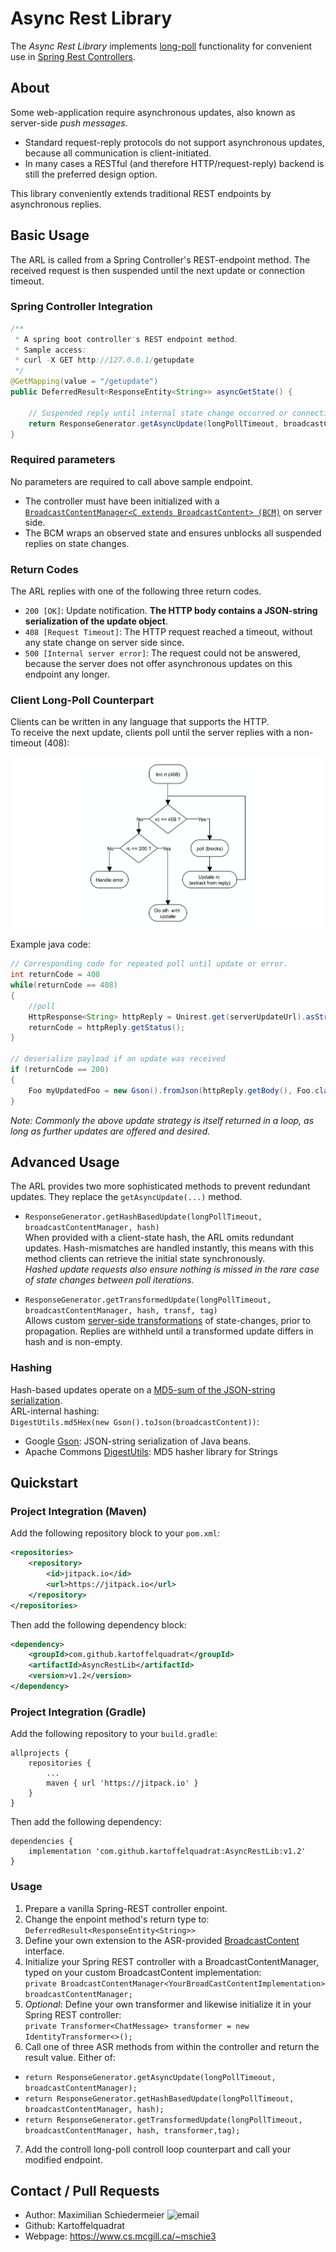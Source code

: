 # Async Rest Library

The *Async Rest Library* implements [long-poll](https://en.wikipedia.org/wiki/Push_technology#Long_polling) functionality for convenient use in [Spring Rest Controllers](https://spring.io/projects/spring-boot).


## About

Some web-application require asynchronous updates, also known as server-side *push messages*.

 * Standard request-reply protocols do not support asynchronous updates, because all communication is client-initiated.
 * In many cases a RESTful (and therefore HTTP/request-reply) backend is still the preferred design option.

This library conveniently extends traditional REST endpoints by asynchronous replies.


## Basic Usage

The ARL is called from a Spring Controller's REST-endpoint method. The received request is then suspended until the next update or connection timeout.  

### Spring Controller Integration
```java
/**
 * A spring boot controller's REST endpoint method.
 * Sample access:
 * curl -X GET http://127.0.0.1/getupdate
 */
@GetMapping(value = "/getupdate")
public DeferredResult<ResponseEntity<String>> asyncGetState() {

    // Suspended reply until internal state change occurred or connection has timed out.
    return ResponseGenerator.getAsyncUpdate(longPollTimeout, broadcastContentManager);
}
```

### Required parameters

No parameters are required to call above sample endpoint.

 * The controller must have been initialized with a [```BroadcastContentManager<C extends BroadcastContent> (BCM)```](https://kartoffelquadrat.github.io/AsyncRestLib/docs/eu/kartoffelquadrat/asyncrestlib/BroadcastContentManager.html) on server side.
 * The BCM wraps an observed state and ensures unblocks all suspended replies on state changes.


### Return Codes

The ARL replies with one of the following three return codes. 

 * ```200 [OK]```: Update notification. **The HTTP body contains a JSON-string serialization of the update object**.
 * ```408 [Request Timeout]```: The HTTP request reached a timeout, without any state change on server side since.
 * ```500 [Internal server error]```: The request could not be answered, because the server does not offer asynchronous updates on this endpoint any longer.

### Client Long-Poll Counterpart

Clients can be written in any language that supports the HTTP.  
To receive the next update, clients poll until the server replies with a non-timeout (408):

![long-poll](long-poll.png)

Example java code:

```java
// Corresponding code for repeated poll until update or error.
int returnCode = 408
while(returnCode == 408)
{
    //poll
    HttpResponse<String> httpReply = Unirest.get(serverUpdateUrl).asString();
    returnCode = httpReply.getStatus();
}

// deserialize payload if an update was received
if (returnCode == 200)
{
    Foo myUpdatedFoo = new Gson().fromJson(httpReply.getBody(), Foo.class));
}
```
*Note: Commonly the above update strategy is itself returned in a loop, as long as further updates are offered and desired.*


## Advanced Usage

The ARL provides two more sophisticated methods to prevent redundant updates. They replace the ```getAsyncUpdate(...)``` method.

 * ```ResponseGenerator.getHashBasedUpdate(longPollTimeout, broadcastContentManager, hash)```  
When provided with a client-state hash, the ARL omits redundant updates. Hash-mismatches are handled instantly, this means with this method clients can retrieve the initial state synchronously.  
*Hashed update requests also ensure nothing is missed in the rare case of state changes between poll iterations.*

 * ```ResponseGenerator.getTransformedUpdate(longPollTimeout, broadcastContentManager, hash, transf, tag)```  
Allows custom [server-side transformations](https://kartoffelquadrat.github.io/AsyncRestLib/docs/eu/kartoffelquadrat/asyncrestlib/Transformer.html) of state-changes, prior to propagation. Replies are withheld until a transformed update differs in hash and is non-empty.

### Hashing

Hash-based updates operate on a [MD5-sum of the JSON-string serialization](https://kartoffelquadrat.github.io/AsyncRestLib/docs/eu/kartoffelquadrat/asyncrestlib/BroadcastContentHasher.html).  
ARL-internal hashing:  
```DigestUtils.md5Hex(new Gson().toJson(broadcastContent))```:

 * Google [Gson](https://mvnrepository.com/artifact/com.google.code.gson/gson/2.8.6): JSON-string serialization of Java beans.
 * Apache Commons [DigestUtils](https://mvnrepository.com/artifact/commons-codec/commons-codec/1.4): MD5 hasher library for Strings

## Quickstart

### Project Integration (Maven)

Add the following repository block to your ```pom.xml```:

```xml
<repositories>
	<repository>
	    <id>jitpack.io</id>
	    <url>https://jitpack.io</url>
	</repository>
</repositories>
```

Then add the following dependency block:

```xml
<dependency>
    <groupId>com.github.kartoffelquadrat</groupId>
    <artifactId>AsyncRestLib</artifactId>
    <version>v1.2</version>
</dependency>
```

### Project Integration (Gradle)

Add the following repository to your ```build.gradle```:

```
allprojects {
	repositories {
		...
		maven { url 'https://jitpack.io' }
	}
}
```

Then add the following dependency:

```
dependencies {
	implementation 'com.github.kartoffelquadrat:AsyncRestLib:v1.2'
}
```

### Usage

 1. Prepare a vanilla Spring-REST controller enpoint.
 2. Change the enpoint method's return type to: ```DeferredResult<ResponseEntity<String>>```
 3. Define your own extension to the ASR-provided [BroadcastContent](https://kartoffelquadrat.github.io/AsyncRestLib/docs/eu/kartoffelquadrat/asyncrestlib/BroadcastContent.html) interface.
 4. Initialize your Spring REST controller with a BroadcastContentManager, typed on your custom BroadcastContent implementation:  
```private BroadcastContentManager<YourBroadCastContentImplementation> broadcastContentManager;```
 5. *Optional*: Define your own transformer and likewise initialize it in your Spring REST controller:  
```private Transformer<ChatMessage> transformer = new IdentityTransformer<>();```
 6. Call one of three ASR methods from within the controller and return the result value. Either of:
   * ```return ResponseGenerator.getAsyncUpdate(longPollTimeout, broadcastContentManager);```
   * ```return ResponseGenerator.getHashBasedUpdate(longPollTimeout, broadcastContentManager, hash);```
   * ```return ResponseGenerator.getTransformedUpdate(longPollTimeout, broadcastContentManager, hash, transformer,tag);```
 7. Add the controll long-poll controll loop counterpart and call your modified endpoint.


## Contact / Pull Requests

 * Author: Maximilian Schiedermeier ![email](email.png)
 * Github: Kartoffelquadrat
 * Webpage: https://www.cs.mcgill.ca/~mschie3

